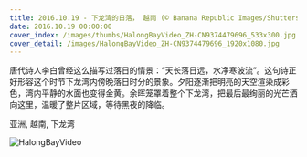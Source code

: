 ```yaml
---
title: 2016.10.19 - 下龙湾的日落， 越南 (© Banana Republic Images/Shutterstock)
date: 2016.10.19 00:00:00
cover_index: /images/thumbs/HalongBayVideo_ZH-CN9374479696_533x300.jpg
cover_detail: /images/HalongBayVideo_ZH-CN9374479696_1920x1080.jpg
---
```


唐代诗人李白曾经这么描写过落日的情景：“天长落日远，水净寒波流”。这句诗正好形容这个时节下龙湾内傍晚落日时分的景象。夕阳逐渐把明亮的天空渲染成彩色，湾内平静的水面也变得金黄。余晖笼罩着整个下龙湾，把最后最绚丽的光芒洒向这里，温暖了整片区域，等待黑夜的降临。

亚洲, 越南, 下龙湾

![HalongBayVideo](/images/HalongBayVideo_ZH-CN9374479696_1920x1080.jpg)
